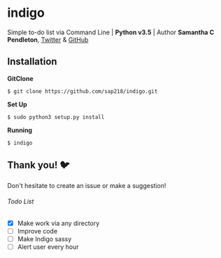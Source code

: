# indigo
Simple to-do list via Command Line | **Python v3.5** | Author __Samantha C Pendleton__, [Twitter](https://twitter.com/sap218) & [GitHub](https://github.com/sap218)

## Installation

**GitClone**

`$ git clone https://github.com/sap218/indigo.git`

**Set Up**

`$ sudo python3 setup.py install`

**Running**

`$ indigo`

## Thank you! :bird:

Don't hesitate to create an issue or make a suggestion!

###### Todo List
- [x] Make work via any directory
- [ ] Improve code
- [ ] Make Indigo sassy
- [ ] Alert user every hour
